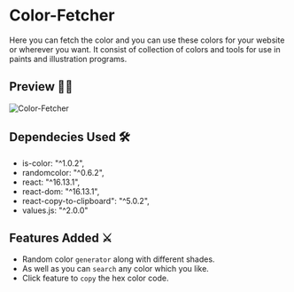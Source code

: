 # Color-Fetcher
Here you can fetch the color and you can use these colors for your website or wherever you want. It consist of collection of colors and tools for use in paints and illustration programs.

## Preview 🕵️‍♀️
![Color-Fetcher](https://user-images.githubusercontent.com/48272770/91347639-4b592980-e800-11ea-8a15-979d7f7dbb84.gif)

## Dependecies Used 🛠
* is-color: "^1.0.2",
* randomcolor: "^0.6.2",
* react: "^16.13.1",
* react-dom: "^16.13.1",
* react-copy-to-clipboard": "^5.0.2",
* values.js: "^2.0.0"

## Features Added ⚔
* Random color ```generator``` along with different shades.
* As well as you can ```search``` any color which you like.
* Click feature to ```copy``` the hex color code.

